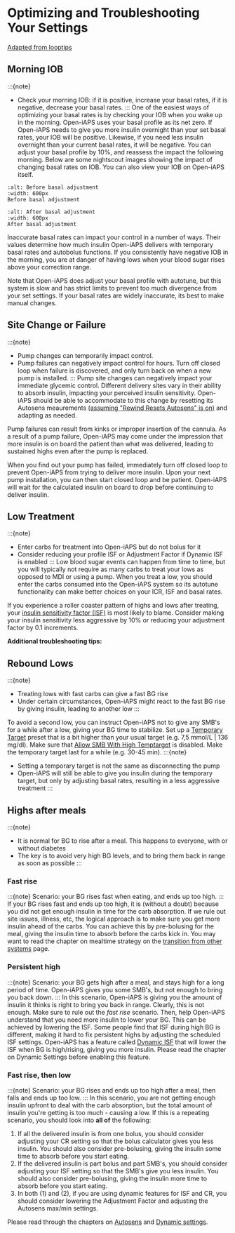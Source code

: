 # Optimizing and Troubleshooting Your Settings
[Adapted from looptips](https://loopkit.github.io/looptips/how-to/think-like-loop/)

## Morning IOB

:::{note}
  - Check your morning IOB: if it is positive, increase your basal rates, if it is negative, decrease your basal rates.
:::
One of the easiest ways of optimizing your basal rates is by checking your IOB when you wake up in the morning. Open-iAPS uses your basal profile as its net zero. If Open-iAPS needs to give you more insulin overnight than your set basal rates, your IOB will be positive. Likewise, if you need less insulin overnight than your current basal rates, it will be negative. You can adjust your basal profile by 10%, and reassess the impact the following morning. Below are some nightscout images showing the impact of changing basal rates on IOB. You can also view your IOB on Open-iAPS itself.

```{figure} img/negativeIOBbefore.jpg
:alt: Before basal adjustment
:width: 600px
Before basal adjustment
```
```{figure} img/negativeIOBafter.jpg
:alt: After basal adjustment
:width: 600px
After basal adjustment
```

Inaccurate basal rates can impact your control in a number of ways. Their values determine how much insulin Open-iAPS delivers with temporary basal rates and autobolus functions. If you consistently have negative IOB in the morning, you are at danger of having lows when your blood sugar rises above your correction range.

Note that Open-iAPS does adjust your basal profile with autotune, but this system is slow and has strict limits to prevent too much divergence from your set settings. If your basal rates are widely inaccurate, its best to make manual changes. 

## Site Change or Failure

:::{note}
   - Pump changes can temporarily impact control. 
   - Pump failures can negatively impact control for hours. Turn off closed loop when failure is discovered, and only turn back on when a new pump is installed.
:::
Pump site changes can negatively impact your immediate glycemic control. Different delivery sites vary in their ability to absorb insulin, impacting your perceived insulin sensitivity. Open-iAPS should be able to accommodate to this change by resetting its Autosens meaurements [(assuming "Rewind Resets Autosens" is on)](../settings/configuration/preferences/othersettings.md) and adapting as needed.

Pump failures can result from kinks or improper insertion of the cannula. As a result of a pump failure, Open-iAPS may come under the impression that more insulin is on board the patient than what was delivered, leading to sustained highs even after the pump is replaced. 

When you find out your pump has failed, immediately turn off closed loop to prevent Open-iAPS from trying to deliver more insulin. Upon your next pump installation, you can then start closed loop and be patient. Open-iAPS will wait for the calculated insulin on board to drop before continuing to deliver insulin.

## Low Treatment

:::{note}
   - Enter carbs for treatment into Open-iAPS but do not bolus for it
   - Consider reducing your profile ISF or Adjustment Factor if Dynamic ISF is enabled
:::
Low blood sugar events can happen from time to time, but you will typically not require as many carbs to treat your lows as opposed to MDI or using a pump. When you treat a low, you should enter the carbs consumed into the Open-iAPS system so its autotune functionality can make better choices on your ICR, ISF and basal rates.

If you experience a roller coaster pattern of highs and lows after treating, your [insulin sensitivity factor (ISF)](../settings/configuration/insulinsensitivities.md) is most likely to blame. Consider making your insulin sensitivity less aggressive by 10% or reducing your adjustment factor by 0.1 increments. 


<b>Additional troubleshooting tips:</b>

## Rebound Lows

:::{note}
* Treating lows with fast carbs can give a fast BG rise
* Under certain circumstances, Open-iAPS might react to the fast BG rise by giving insulin, leading to another low
:::

To avoid a second low, you can instruct Open-iAPS not to give any SMB's for a while after a low, giving your BG time to stabilize. Set up a [Temporary Target](./temptarget.md) preset that is a bit higher than your usual target (e.g. 7,5 mmol/L | 136 mg/dl). Make sure that [Allow SMB With High Temptarget](../settings/configuration/preferences/smbsettings.md) is disabled. Make the temporary target last for a while (e.g. 30-45 min).
:::{note}
* Setting a temporary target is not the same as disconnecting the pump
* Open-iAPS will still be able to give you insulin during the temporary target, but only by adjusting basal rates, resulting in a less aggressive treatment
:::

## Highs after meals

:::{note}
* It is normal for BG to rise after a meal. This happens to everyone, with or without diabetes
* The key is to avoid very high BG levels, and to bring them back in range as soon as possible
:::

### Fast rise
:::{note}
Scenario: your BG rises fast when eating, and ends up too high.
:::
If your BG rises fast and ends up too high, it is (without a doubt) because you did not get enough insulin in time for the carb absorption. If we rule out site issues, illness, etc, the logical approach is to make sure you get more insulin ahead of the carbs. You can achieve this by pre-bolusing for the meal, giving the insulin time to absorb before the carbs kick in. You may want to read the chapter on mealtime strategy on the [transition from other systems](../Configuration/transition-qa.md#what-s-all-that-talk-about-changing-the-way-i-think) page.

### Persistent high
:::{note}
Scenario: your BG gets high after a meal, and stays high for a long period of time. Open-iAPS gives you some SMB's, but not enough to bring you back down.
:::
In this scenario, Open-iAPS is giving you the amount of insulin it thinks is right to bring you back in range. Clearly, this is not enough. Make sure to rule out the <i> fast rise</i> scenario. Then, help Open-iAPS understand that you need more insulin to lower your BG. This can be achieved by lowering the ISF. Some people find that ISF during high BG is different, making it hard to fix persistent highs by adjusting the scheduled ISF settings. Open-iAPS has a feature called [Dynamic ISF](../settings/configuration/preferences/dynamicsettings.md) that will lower the ISF when BG is high/rising, giving you more insulin. Please read the chapter on Dynamic Settings before enabling this feature.

### Fast rise, then low
:::{note}
Scenario: your BG rises and ends up too high after a meal, then falls and ends up too low.
:::
In this scenario, you are not getting enough insulin upfront to deal with the carb absorption, but the total amount of insulin you're getting is too much - causing a low. If this is a repeating scenario, you should look into <b>all of</b> the following:

1. If all the delivered insulin is from one bolus, you should consider adjusting your CR setting so that the bolus calculator gives you less insulin. You should also consider pre-bolusing, giving the insulin some time to absorb before you start eating.
2. If the delivered insulin is part bolus and part SMB's, you should consider adjusting your ISF setting so that the SMB's give you less insulin. You should also consider pre-bolusing, giving the insulin more time to absorb before you start eating.
3. In both (1) and (2), if you are using dynamic features for ISF and CR, you should consider lowering the Adjustment Factor and adjusting the Autosens max/min settings.

Please read through the chapters on [Autosens](../settings/configuration/concepts/autosens-dynamic.md) and [Dynamic settings](../settings/configuration/preferences/dynamicsettings.md).
